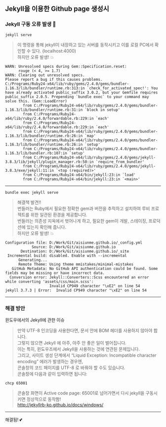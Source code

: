## Jekyll을 이용한 Github page 생성시
### Jekyll 구동 오류 발생 :anger:
```
jekyll serve
```
> 이 명령을 통해 jekyll이 내장하고 있는 서버를 동작시키고 이를 로컬 PC에서 확인할 수 있다. (localhost:4000)\
> 하지만 오류 발생! :boom:
```
WARN: Unresolved specs during Gem::Specification.reset:
      rouge (< 4, >= 1.7)
WARN: Clearing out unresolved specs.
Please report a bug if this causes problems.
C:/Programs/Ruby24-x64/lib/ruby/gems/2.4.0/gems/bundler-1.16.3/lib/bundler/runtime.rb:313:in `check_for_activated_spec!': You have already activated public_suffix 3.0.2, but your Gemfile requires public_suffix 2.0.5. Prepending `bundle exec` to your command may solve this. (Gem::LoadError)
        from C:/Programs/Ruby24-x64/lib/ruby/gems/2.4.0/gems/bundler-1.16.3/lib/bundler/runtime.rb:31:in `block in setup'
        from C:/Programs/Ruby24-x64/lib/ruby/2.4.0/forwardable.rb:229:in `each'
        from C:/Programs/Ruby24-x64/lib/ruby/2.4.0/forwardable.rb:229:in `each'
        from C:/Programs/Ruby24-x64/lib/ruby/gems/2.4.0/gems/bundler-1.16.3/lib/bundler/runtime.rb:26:in `map'
        from C:/Programs/Ruby24-x64/lib/ruby/gems/2.4.0/gems/bundler-1.16.3/lib/bundler/runtime.rb:26:in `setup'
        from C:/Programs/Ruby24-x64/lib/ruby/gems/2.4.0/gems/bundler-1.16.3/lib/bundler.rb:107:in `setup'
        from C:/Programs/Ruby24-x64/lib/ruby/gems/2.4.0/gems/jekyll-3.8.3/lib/jekyll/plugin_manager.rb:50:in `require_from_bundler'
        from C:/Programs/Ruby24-x64/lib/ruby/gems/2.4.0/gems/jekyll-3.8.3/exe/jekyll:11:in `<top (required)>'
        from C:/Programs/Ruby24-x64/bin/jekyll:23:in `load'
        from C:/Programs/Ruby24-x64/bin/jekyll:23:in `<main>'
```
---
```
bundle exec jekyll serve
```
> 해결책 발견!!\
> 번들러는 Ruby에서 필요한 정확한 gem과 버전을 추적하고 설치하여 루비 프로젝트를 위한 일관된 환경을 제공합니다.\
> 번들러는 의존성 지옥에서 벗어나게 하고, 필요한 gem이 개발, 스테이징, 프로덕션에 있는지 확인해 줍니다.\
> 하지만 오류 발생! :boom:
```
Configuration file: D:/Work/Git/aisiunme.github.io/_config.yml
            Source: D:/Work/Git/aisiunme.github.io
       Destination: D:/Work/Git/aisiunme.github.io/_site
 Incremental build: disabled. Enable with --incremental
      Generating...
      Remote Theme: Using theme mmistakes/minimal-mistakes
   GitHub Metadata: No GitHub API authentication could be found. Some fields may be missing or have incorrect data.
  Conversion error: Jekyll::Converters::Scss encountered an error while converting 'assets/css/main.scss':
                    Invalid CP949 character "\xE2" on line 54
jekyll 3.7.3 | Error:  Invalid CP949 character "\xE2" on line 54
```
---
### 해결 방안
윈도우에서의 Jekyll에 관한 이슈
> 만약 UTF-8 인코딩을 사용한다면, 문서 안에 BOM 헤더를 사용하지 않아야 합니다.\
> 그렇지 않으면 Jekyll 에 아주, 아주 안 좋은 일이 벌어집니다.\
> 이는 특히, 윈도우즈에서 Jekyll을 사용하는 것에 연관된 문제입니다.\
> 그리고, 사이트 생성 단계에서 “Liquid Exception: Incompatible character encoding” 에러가 발생하는 경우엔,\
> 콘솔창의 코드 페이지를 UTF-8 로 바꿔야 할 수도 있습니다.\
> 콘솔창에 다음과 같이 입력하면 됩니다:
```
chcp 65001
```
> 콘솔창 화면이 Active code page: 65001로 넘어가면서 다시 jekyll을 구동시키면 정상적으로 동작함!\
http://jekyllrb-ko.github.io/docs/windows/
---
해결됨! :two_hearts:
